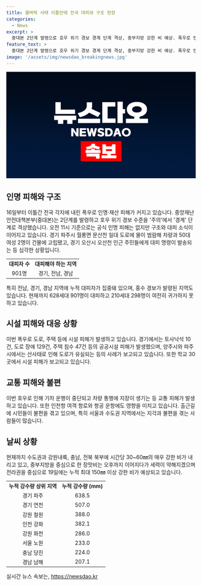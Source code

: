 ```yaml
---
title: 물벼락 사태 이틀만에 전국 대피와 구조 현장
categories:
  - News
excerpt: >
  중대본 2단계 발령으로 호우 위기 경보 경계 단계 격상, 중부지방 강한 비 예상. 폭우로 인명·재산 피해 증가. 경기 오산시 오산천 범람, 차량·주민 고립. 대규모 대피 및 구조 진행. 홍수 통제소와 도로 통제 등 비 피해 확산. 도로 유실, 주택 침수, 산사태로 인한 시설 피해 누적. 호우로 열차 중단, 교통 불편 및 출근길 늦춰져. 현재 호우특보 발효, 중부·수도권에 강한 비 지속. 19일까지 전라권에 150㎜ 이상 강한 비 예상.
feature_text: >
  중대본 2단계 발령으로 호우 위기 경보 경계 단계 격상, 중부지방 강한 비 예상. 폭우로 인명·재산 피해 증가. 경기 오산시 오산천 범람, 차량·주민 고립. 대규모 대피 및 구조 진행. 홍수 통제소와 도로 통제 등 비 피해 확산. 도로 유실, 주택 침수, 산사태로 인한 시설 피해 누적. 호우로 열차 중단, 교통 불편 및 출근길 늦춰져. 현재 호우특보 발효, 중부·수도권에 강한 비 지속. 19일까지 전라권에 150㎜ 이상 강한 비 예상.
image: '/assets/img/newsdao_breakingnews.jpg'
---
```


<p><img src="/assets/img/newsdao_breakingnews.jpg" alt="koreaapp 속보" /></p>

<h2 data-ke-size="size26">인명 피해와 구조</h2>

<p data-ke-size="size16">16일부터 이틀간 전국 각지에 내린 폭우로 인명·재산 피해가 커지고 있습니다. 중앙재난안전대책본부(중대본)는 2단계를 발령하고 호우 위기 경보 수준을 '주의'에서 '경계' 단계로 격상했습니다. 오전 11시 기준으로는 공식 인명 피해는 없지만 구조와 대피 소식이 이어지고 있습니다. 경기 파주시 월롱면 문산천 일대 도로에 물이 범람해 차량과 50대 여성 2명이 건물에 고립됐고, 경기 오산시 오산천 인근 주민들에게 대피 명령이 발송되는 등 심각한 상황입니다.</p>

<table>
  <tr>
    <td style="text-align: center; height: 17px;"><b>대피자 수</b></td>
    <td style="text-align: center; height: 17px;"><b>대피해야 하는 지역</b></td>
  </tr>
  <tr>
    <td style="text-align: center; height: 17px;">901명</td>
    <td style="text-align: center; height: 17px;">경기, 전남, 경남</td>
  </tr>
</table>

<p data-ke-size="size16">특히 전남, 경기, 경남 지역에 누적 대피자가 집중돼 있으며, 홍수 경보가 발령된 지역도 있습니다. 현재까지 628세대 901명이 대피하고 210세대 298명이 여전히 귀가하지 못하고 있습니다.</p>

<h2 data-ke-size="size26">시설 피해와 대응 상황</h2>

<p data-ke-size="size16">이번 폭우로 도로, 주택 등에 시설 피해가 발생하고 있습니다. 경기에서는 토사낙석 10건, 도로 장애 129건, 주택 침수 47건 등의 공공시설 피해가 발생했으며, 양주시와 파주시에서는 산사태로 인해 도로가 유실되는 등의 사례가 보고되고 있습니다. 또한 학교 30곳에서 시설 피해가 보고되고 있습니다.</p>

<h2 data-ke-size="size26">교통 피해와 불편</h2>

<p data-ke-size="size16">이번 호우로 인해 기차 운행이 중단되고 차량 통행에 지장이 생기는 등 교통 피해가 발생하고 있습니다. 또한 인천항 여객 항로와 항공 운항에도 영향을 미치고 있습니다. 출근길에 시민들이 불편을 겪고 있으며, 특히 서울과 수도권 지역에서는 지각과 불편을 겪는 사람들이 많습니다.</p>

<h2 data-ke-size="size26">날씨 상황</h2>

<p data-ke-size="size16">현재까지 수도권과 강원내륙, 충남, 전북 북부에 시간당 30~60㎜의 매우 강한 비가 내리고 있고, 중부지방을 중심으로 한 장맛비는 오후까지 이어지다가 세력이 약해지겠으며 전라권을 중심으로 19일에는 누적 최대 150㎜ 이상 강한 비가 예상되고 있습니다.</p>

<table>
  <tr>
    <td style="text-align: center; height: 17px;"><b>누적 강수량 상위 지역</b></td>
    <td style="text-align: center; height: 17px;"><b>누적 강수량 (mm)</b></td>
  </tr>
  <tr>
    <td style="text-align: center; height: 17px;">경기 파주</td>
    <td style="text-align: center; height: 17px;">638.5</td>
  </tr>
  <tr>
    <td style="text-align: center; height: 17px;">경기 연천</td>
    <td style="text-align: center; height: 17px;">507.0</td>
  </tr>
  <tr>
    <td style="text-align: center; height: 17px;">강원 철원</td>
    <td style="text-align: center; height: 17px;">388.0</td>
  </tr>
  <tr>
    <td style="text-align: center; height: 17px;">인천 강화</td>
    <td style="text-align: center; height: 17px;">382.1</td>
  </tr>
  <tr>
    <td style="text-align: center; height: 17px;">강원 화천</td>
    <td style="text-align: center; height: 17px;">286.0</td>
  </tr>
  <tr>
    <td style="text-align: center; height: 17px;">서울 노원</td>
    <td style="text-align: center; height: 17px;">233.0</td>
  </tr>
  <tr>
    <td style="text-align: center; height: 17px;">충남 당진</td>
    <td style="text-align: center; height: 17px;">224.0</td>
  </tr>
  <tr>
    <td style="text-align: center; height: 17px;">경남 남해</td>
    <td style="text-align: center; height: 17px;">207.1</td>
  </tr>
</table>
실시간 뉴스 속보는, <a href="https://newsdao.kr" rel="dofollow">https://newsdao.kr</a>


